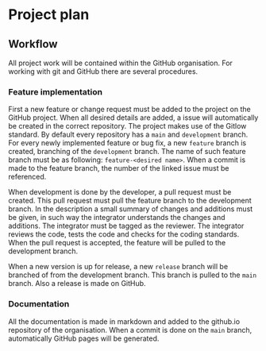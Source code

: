 # Project plan

## Workflow

All project work will be contained within the GitHub organisation. For working with git and GitHub there are several procedures. 

### Feature implementation

First a new feature or change request must be added to the project on the GitHub project. When all desired details are added, a issue will automatically be created in the correct repository. The project makes use of the Gitlow standard. By default every repository has a `main` and `development` branch. For every newly implemented feature or bug fix, a new `feature` branch is created, branching of the `development` branch. The name of such feature branch must be as following: `feature-<desired name>`. When a commit is made to the feature branch, the number of the linked issue must be referenced.

When development is done by the developer, a pull request must be created. This pull request must pull the feature branch to the development branch. In the description a small summary of changes and additions must be given, in such way the integrator understands the changes and additions. The integrator must be tagged as the reviewer. The integrator reviews the code, tests the code and checks for the coding standards. When the pull request is accepted, the feature will be pulled to the development branch.

When a new version is up for release, a new `release` branch will be branched of from the development branch. This branch is pulled to the `main` branch. Also a release is made on GitHub.

### Documentation

All the documentation is made in markdown and added to the github.io repository of the organisation. When a commit is done on the `main` branch, automatically GitHub pages will be generated. 
